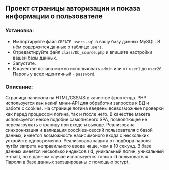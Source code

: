 ## Проект страницы авторизации и показа информации о пользователе

### Установка:

- Импортируйте файл `CREATE_users.sql` в вашу базу данных MySQL. В нём содержится данные о таблице `users`.
- Отредактируйте файл `class/Db_source.php` и впишите настройки вашей базы данных.
- Запустите.
- В качестве логина можно использовать `admin` или от `user1` до `user20`. Пароль у всех идентичный - `password`.

### Описание:

Страница написана на HTML/CSS/JS в качестве фронтенда. PHP используется как некий мини-API для обработки запросов к БД и работе с cookies.
На странице логина введены всевозможные проверки как перед процессом логина, так и после него.
В качестве макета используется некое подобие самописного SPA, позволяющее не перезагружать страницу при входе и выходе.
Реализована синхронизация и валидация coockies-сессий пользователя с базой данных, имеется возможность назисимоного входа с нескольких устройств одновременно.
Реализована защита от подбора пароля путём запрета неправильного ввода чаще, чем в 10 секунд.
В базе данных имеется несколько индексов (id, уникальный логин, уникальный e-mail), но в данном случае используется только id пользователя.
Пароли в базе данных захэшированы с помощью bcrypt.